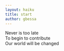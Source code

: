 ```yaml
---
layout: haiku
title: start
author: gbessa
---
```


Never is too late<br>
To begin to contribute<br>
Our world will be changed<br>